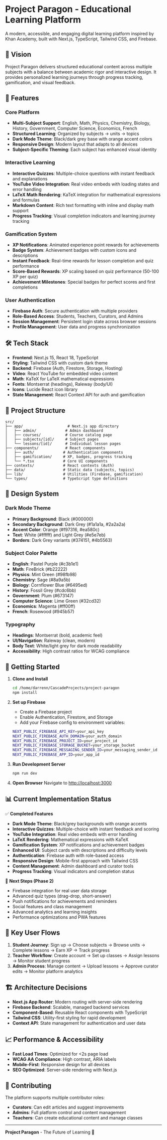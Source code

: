 # Project Paragon - Educational Learning Platform

A modern, accessible, and engaging digital learning platform inspired by Khan Academy, built with Next.js, TypeScript, Tailwind CSS, and Firebase.

## 🎯 Vision

Project Paragon delivers structured educational content across multiple subjects with a balance between academic rigor and interactive design. It provides personalized learning journeys through progress tracking, gamification, and visual feedback.

## 🚀 Features

### Core Platform
- **Multi-Subject Support**: English, Math, Physics, Chemistry, Biology, History, Government, Computer Science, Economics, French
- **Structured Learning**: Organized by subjects → units → topics
- **Dark Mode Theme**: Black/dark grey base with orange accent colors
- **Responsive Design**: Modern layout that adapts to all devices
- **Subject-Specific Theming**: Each subject has enhanced visual identity

### Interactive Learning
- **Interactive Quizzes**: Multiple-choice questions with instant feedback and explanations
- **YouTube Video Integration**: Real video embeds with loading states and error handling
- **LaTeX Math Rendering**: KaTeX integration for mathematical expressions and formulas
- **Markdown Content**: Rich text formatting with inline and display math support
- **Progress Tracking**: Visual completion indicators and learning journey tracking

### Gamification System
- **XP Notifications**: Animated experience point rewards for achievements
- **Badge System**: Achievement badges with custom icons and descriptions
- **Instant Feedback**: Real-time rewards for lesson completion and quiz performance
- **Score-Based Rewards**: XP scaling based on quiz performance (50-100 XP per quiz)
- **Achievement Milestones**: Special badges for perfect scores and first completions

### User Authentication
- **Firebase Auth**: Secure authentication with multiple providers
- **Role-Based Access**: Students, Teachers, Curators, and Admins
- **Session Management**: Persistent login state across browser sessions
- **Profile Management**: User data and progress synchronization

## 🛠 Tech Stack

- **Frontend**: Next.js 15, React 18, TypeScript
- **Styling**: Tailwind CSS with custom dark theme
- **Backend**: Firebase (Auth, Firestore, Storage, Hosting)
- **Video**: React YouTube for embedded video content
- **Math**: KaTeX for LaTeX mathematical expressions
- **Fonts**: Montserrat (headings), Raleway (body/UI)
- **Icons**: Lucide React icon library
- **State Management**: React Context API for auth and gamification

## 📁 Project Structure

```
src/
├── app/                    # Next.js app directory
│   ├── admin/             # Admin dashboard
│   ├── courses/           # Course catalog page
│   ├── subjects/[id]/     # Subject pages
│   └── lessons/[id]/      # Individual lesson pages
├── components/            # React components
│   ├── auth/             # Authentication components
│   ├── gamification/     # XP, badges, progress tracking
│   └── *.tsx             # Core UI components
├── contexts/             # React contexts (Auth)
├── data/                 # Static data (subjects, topics)
├── lib/                  # Utilities (Firebase, gamification)
└── types/                # TypeScript type definitions
```

## 🎨 Design System

### Dark Mode Theme
- **Primary Background**: Black (#000000)
- **Secondary Background**: Dark Grey (#1a1a1a, #2a2a2a)
- **Accent Color**: Orange (#f97316, #ea580c)
- **Text**: White (#ffffff) and Light Grey (#e5e7eb)
- **Borders**: Dark Grey variants (#374151, #4b5563)

### Subject Color Palette
- **English**: Pastel Purple (#c3b1e1)
- **Math**: FireBrick (#b22222)
- **Physics**: Mint Green (#98fb98)
- **Chemistry**: Sage (#8a9a5b)
- **Biology**: Cornflower Blue (#6495ed)
- **History**: Fossil Grey (#cdc6bb)
- **Government**: Plum (#673147)
- **Computer Science**: Lime Green (#32cd32)
- **Economics**: Magenta (#ff00ff)
- **French**: Rosewood (#945b57)

### Typography
- **Headings**: Montserrat (bold, academic feel)
- **UI/Navigation**: Raleway (clean, modern)
- **Body Text**: White/light grey for dark mode readability
- **Accessibility**: High contrast ratios for WCAG compliance

## 🚀 Getting Started

1. **Clone and Install**
   ```bash
   cd /home/darrenn/CascadeProjects/project-paragon
   npm install
   ```

2. **Set up Firebase**
   - Create a Firebase project
   - Enable Authentication, Firestore, and Storage
   - Add your Firebase config to environment variables:
   ```bash
   NEXT_PUBLIC_FIREBASE_API_KEY=your_api_key
   NEXT_PUBLIC_FIREBASE_AUTH_DOMAIN=your_auth_domain
   NEXT_PUBLIC_FIREBASE_PROJECT_ID=your_project_id
   NEXT_PUBLIC_FIREBASE_STORAGE_BUCKET=your_storage_bucket
   NEXT_PUBLIC_FIREBASE_MESSAGING_SENDER_ID=your_messaging_sender_id
   NEXT_PUBLIC_FIREBASE_APP_ID=your_app_id
   ```

3. **Run Development Server**
   ```bash
   npm run dev
   ```

4. **Open Browser**
   Navigate to [http://localhost:3000](http://localhost:3000)

## 📊 Current Implementation Status

✅ **Completed Features**
- **Dark Mode Theme**: Black/grey backgrounds with orange accents
- **Interactive Quizzes**: Multiple-choice with instant feedback and scoring
- **YouTube Integration**: Real video embeds with error handling
- **LaTeX Rendering**: Mathematical expressions with KaTeX
- **Gamification System**: XP notifications and achievement badges
- **Enhanced UI**: Subject cards with descriptions and difficulty levels
- **Authentication**: Firebase auth with role-based access
- **Responsive Design**: Mobile-first approach with Tailwind CSS
- **Content Management**: Admin dashboard and curator tools
- **Progress Tracking**: Visual indicators and completion status

🔄 **Next Steps (Phase 2)**
- Firebase integration for real user data storage
- Advanced quiz types (drag-drop, short-answer)
- Push notifications for achievements and reminders
- Social features and class management
- Advanced analytics and learning insights
- Performance optimizations and PWA features

## 🎯 Key User Flows

1. **Student Journey**: Sign up → Choose subjects → Browse units → Complete lessons → Earn XP → Track progress
2. **Teacher Workflow**: Create account → Set up classes → Assign lessons → Monitor student progress
3. **Admin Process**: Manage content → Upload lessons → Approve curator edits → Monitor platform analytics

## 🏗 Architecture Decisions

- **Next.js App Router**: Modern routing with server-side rendering
- **Firebase Backend**: Scalable, managed backend services
- **Component-Based**: Reusable React components with TypeScript
- **Tailwind CSS**: Utility-first styling for rapid development
- **Context API**: State management for authentication and user data

## 📈 Performance & Accessibility

- **Fast Load Times**: Optimized for <2s page load
- **WCAG AA Compliance**: High contrast, ARIA labels
- **Mobile-First**: Responsive design for all devices
- **SEO Optimized**: Server-side rendering with Next.js

## 🤝 Contributing

The platform supports multiple contributor roles:
- **Curators**: Can edit articles and suggest improvements
- **Admins**: Full platform control and content management
- **Teachers**: Can create educational content and manage classes

---

**Project Paragon** - The Future of Learning 🚀
